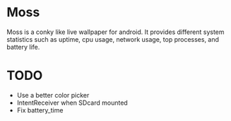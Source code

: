 Moss
====

Moss is a conky like live wallpaper for android. It provides different system
statistics such as uptime, cpu usage, network usage, top processes, and battery
life. 

TODO
====
* Use a better color picker
* IntentReceiver when SDcard mounted
* Fix battery_time 
